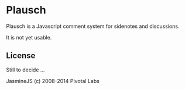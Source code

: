 # Plausch

Plausch is a Javascript comment system for sidenotes and discussions.

It is not yet usable.

## License

Still to decide ...

JasmineJS (c) 2008-2014 Pivotal Labs